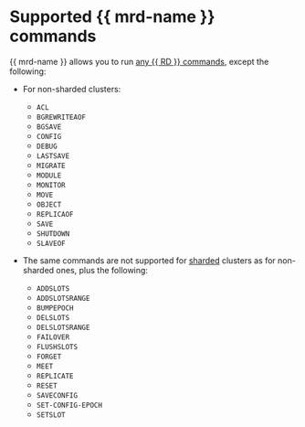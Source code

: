 # Supported {{ mrd-name }} commands

{{ mrd-name }} allows you to run [any {{ RD }} commands](https://redis.io/commands), except the following:

* For non-sharded clusters:

   - `ACL`
   - `BGREWRITEAOF`
   - `BGSAVE`
   - `CONFIG`
   - `DEBUG`
   - `LASTSAVE`
   - `MIGRATE`
   - `MODULE`
   - `MONITOR`
   - `MOVE`
   - `OBJECT`
   - `REPLICAOF`
   - `SAVE`
   - `SHUTDOWN`
   - `SLAVEOF`

* The same commands are not supported for [sharded](sharding.md) clusters as for non-sharded ones, plus the following:

   - `ADDSLOTS`
   - `ADDSLOTSRANGE`
   - `BUMPEPOCH`
   - `DELSLOTS`
   - `DELSLOTSRANGE`
   - `FAILOVER`
   - `FLUSHSLOTS`
   - `FORGET`
   - `MEET`
   - `REPLICATE`
   - `RESET`
   - `SAVECONFIG`
   - `SET-CONFIG-EPOCH`
   - `SETSLOT`
